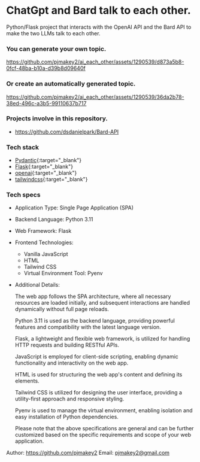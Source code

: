 # ChatGpt and Bard talk to each other.

Python/Flask project that interacts with the OpenAI API and the Bard API to make the two LLMs talk to each other.

### You can generate your own topic.

https://github.com/pjmakey2/ai_each_other/assets/1290539/d873a5b8-0fcf-48ba-b10a-d39b8d09640f

### Or create an automatically generated topic.

https://github.com/pjmakey2/ai_each_other/assets/1290539/36da2b78-38ed-496c-a3b5-99110637b717

### Projects involve in this repository.

 * https://github.com/dsdanielpark/Bard-API

### Tech stack

 * [Pydantic](https://github.com/dsdanielpark/Bard-API){:target="_blank"}
 * [Flask](https://flask.palletsprojects.com/en/2.3.x/){:target="_blank"}
 * [openai](https://pypi.org/project/openai/){:target="_blank"}
 * [tailwindcss](https://tailwindcss.com/){:target="_blank"}

### Tech specs

  * Application Type: Single Page Application (SPA)
  * Backend Language: Python 3.11
  * Web Framework: Flask
  * Frontend Technologies:
      * Vanilla JavaScript
      * HTML
      * Tailwind CSS
      * Virtual Environment Tool: Pyenv
  * Additional Details:

    The web app follows the SPA architecture, where all necessary resources are loaded initially, and subsequent interactions are handled dynamically without full page reloads.

    Python 3.11 is used as the backend language, providing powerful features and compatibility with the latest language version.

    Flask, a lightweight and flexible web framework, is utilized for handling HTTP requests and building RESTful APIs.

    JavaScript is employed for client-side scripting, enabling dynamic functionality and interactivity on the web app.

    HTML is used for structuring the web app's content and defining its elements.

    Tailwind CSS is utilized for designing the user interface, providing a utility-first approach and responsive styling.

    Pyenv is used to manage the virtual environment, enabling isolation and easy installation of Python dependencies.

    Please note that the above specifications are general and can be further customized based on the specific requirements and scope of your web application.

Author: https://github.com/pjmakey2
Email:  pjmakey2@gmail.com
